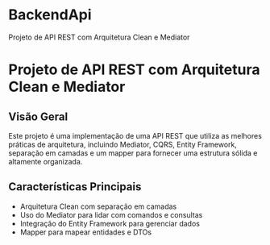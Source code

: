 # BackendApi
 

<!DOCTYPE html>
<html lang="en">
<head>
    <meta charset="UTF-8">
    <meta name="viewport" content="width=device-width, initial-scale=1.0">
    Projeto de API REST com Arquitetura Clean e Mediator
 
</head>
<body>
    <div class="header">
        <h1>Projeto de API REST com Arquitetura Clean e Mediator</h1>
    </div>
    <div class="container">
        <h2 class="project-title">Visão Geral</h2>
        <p class="project-description">
            Este projeto é uma implementação de uma API REST que utiliza as melhores práticas de arquitetura, incluindo Mediator, CQRS, Entity Framework, separação em camadas e um mapper para fornecer uma estrutura sólida e altamente organizada.
        </p>
        <h2 class="project-title">Características Principais</h2>
        <ul>
            <li>Arquitetura Clean com separação em camadas</li>
            <li>Uso do Mediator para lidar com comandos e consultas</li>
            <li>Integração do Entity Framework para gerenciar dados</li>
            <li>Mapper para mapear entidades e DTOs</li>
        </ul>
 
</body>
</html>
